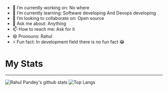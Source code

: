 - 🔭 I’m currently working on: No where
- 🌱 I’m currently learning: Software developing And Devops developing
- 👯 I’m looking to collaborate on: Open source
- 💬 Ask me about: Anything
- 📫 How to reach me: Ask for it
- 😄 Pronouns: Rahul
- ⚡ Fun fact: In development field there is no fun fact 😂

# My Stats
<hr>

![Rahul Pandey's github stats](https://github-readme-stats.vercel.app/api?username=rahulpandey70&show_icons=true&theme=light)
![Top Langs](https://github-readme-stats.vercel.app/api/top-langs/?username=rahulpandey70)

